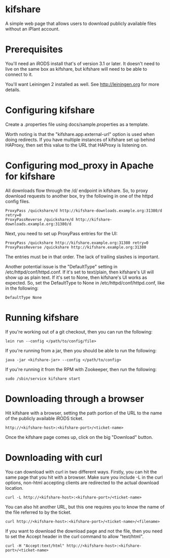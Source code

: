 # kifshare

A simple web page that allows users to download publicly available files without an iPlant account.

# Prerequisites
You'll need an iRODS install that's of version 3.1 or later. It doesn't need to live on the same box as kifshare, but kifshare will need to be able to connect to it.

You'll want Leiningen 2 installed as well. See http://leiningen.org for more details.

# Configuring kifshare

Create a .properties file using docs/sample.properties as a template.

Worth noting is that the "kifshare.app.external-url" option is used when doing redirects. If you have multiple instances of kifshare set up behind HAProxy, then set this value to the URL that HAProxy is listening on.

# Configuring mod_proxy in Apache for kifshare

All downloads flow through the /d/ endpoint in kifshare. So, to proxy download requests to another box, try the following in one of the httpd config files.

    ProxyPass /quickshare/d http://kifshare-downloads.example.org:31380/d retry=0
    ProxyPassReverse /quickshare/d http://kifshare-downloads.example.org:31380/d

Next, you need to set up ProxyPass entries for the UI:

    ProxyPass /quickshare http://kifshare.example.org:31380 retry=0
    ProxyPassReverse /quickshare http://kifshare.example.org:31380

The entries must be in that order. The lack of trailing slashes is important.

Another potential issue is the "DefaultType" setting in /etc/httpd/conf/httpd.conf. If it's set to text/plain, then kifshare's UI will show up as plain text. If it's set to None, then kifshare's UI works as expected. So, set the DefaultType to None in /etc/httpd/conf/httpd.conf, like in the following:

    DefaultType None

# Running kifshare

If you're working out of a git checkout, then you can run the following:

    lein run --config </path/to/config/file>

If you're running from a jar, then you should be able to run the following:

    java -jar <kifshare-jar> --config </path/to/config>

If you're running it from the RPM with Zookeeper, then run the following:

    sudo /sbin/service kifshare start

# Downloading through a browser

Hit kifshare with a browser, setting the path portion of the URL to the name of the publicly available iRODS ticket.

    http://<kifshare-host>:<kifshare-port>/<ticket-name>

Once the kifshare page comes up, click on the big "Download" button.

# Downloading with curl

You can download with curl in two different ways. Firstly, you can hit the same page that you hit with a browser. Make sure you include -L in the curl options, non-html accepting clients are redirected to the actual download location.

    curl -L http://<kifshare-host>:<kifshare-port>/<ticket-name>

You can also hit another URL, but this one requires you to know the name of the file referred to by the ticket.

    curl http://<kifshare-host>:<kifshare-port>/<ticket-name>/<filename>

If you want to download the download page and not the file, then you need to set the Accept header in the curl command to allow "text/html".

    curl -H "Accept:text/html" http://<kifshare-host>:<kifshare-port>/<ticket-name>





